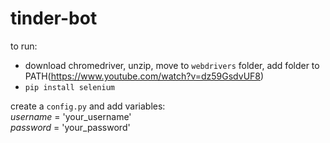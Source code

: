 # tinder-bot

to run:
* download chromedriver, unzip, move to `webdrivers` folder, add folder to PATH(https://www.youtube.com/watch?v=dz59GsdvUF8)
* `pip install selenium`

create a `config.py` and add variables:<br >
_username_ = 'your_username'<br >
_password_ = 'your_password'
